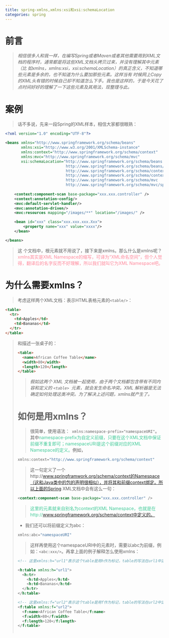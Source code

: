 ```yaml
---
title: spring-xmlns,xmlns:xsi和xsi:schemaLocation
categories: spring
---
```


# 前言
> *相信很多人和我一样，在编写Spring或者Maven或者其他需要用到XML文档的程序时，通常都是将这些XML文档头拷贝过来，并没有理解其中元素（比 如xmlns，xmlns:xsi，xsi:schemaLocation）的真正含义，不知道哪些元素是多余的，也不知道为什么要加那些元素。这样当有 时候网上Copy的XML头有错的时候自己却不知道怎么下手。我也是这样的，于是今天花了点时间好好的理解了一下这些元素及其用法，现整理与此。*

# 案例
> 话不多说，先来一段Spring的XML样本，相信大家都很眼熟：
``` xml
<?xml version="1.0" encoding="UTF-8"?>

<beans xmlns="http://www.springframework.org/schema/beans"
       xmlns:xsi="http://www.w3.org/2001/XMLSchema-instance"
       xmlns:context="http://www.springframework.org/schema/context"
       xmlns:mvc="http://www.springframework.org/schema/mvc"
       xsi:schemaLocation="http://www.springframework.org/schema/beans 
                           http://www.springframework.org/schema/beans/spring-beans.xsd
                           http://www.springframework.org/schema/context 
                           http://www.springframework.org/schema/context/spring-context.xsd
                           http://www.springframework.org/schema/mvc
                           http://www.springframework.org/schema/mvc/spring-mvc.xsd">
                           
    <context:component-scan base-package="xxx.xxx.controller" />
    <context:annotation-config/>
    <mvc:default-servlet-handler/>
    <mvc:annotation-driven/>
    <mvc:resources mapping="/images/**" location="/images/" />

    <bean id="xxx" class="xxx.xxx.xxx.Xxx">
        <property name="xxx" value="xxxx"/>
    </bean>

</beans>
```
> 这 个文档中，根元素<beans/>就不用说了，接下来是xmlns。那么什么是xmlns呢？<font color='#FF899C'>xmlns其实是XML Namespace的缩写，可译为“XML命名空间”，但个人觉得，翻译后的名字反而不好理解，所以我们就叫它为XML Namespace吧。</font>

# 为什么需要xmlns？
> 考虑这样两个XML文档：表示HTML表格元素的`<table/>`：
> 
``` html
<table>
  <tr>
    <td>Apples</td>
    <td>Bananas</td>
  </tr>
</table>
```

> 和描述一张桌子的<table/>：
``` html
<table>
  <name>African Coffee Table</name>
  <width>80</width>
  <length>120</length>
</table>
```

> *假如这两个 XML 文档被一起使用，由于两个文档都包含带有不同内容和定义的 `<table> `元素，就会发生命名冲突。XML 解析器是无法确定如何处理这类冲突。为了解决上述问题，xmlns就产生了。*

# 如何是用xmlns？
> 很简单，使用语法：` xmlns:namespace-prefix="namespaceURI"`。其中<font color='#42CA98'>namespace-prefix为自定义前缀，只要在这个XML文档中保证前缀不重复即可；namespaceURI是这个前缀对应的XML Namespace的定义。</font>例如，
``` d
xmlns:context="http://www.springframework.org/schema/context"
```
> 这一句定义了一个http://www.springframwork.org/schema/context的Namespace（这和Java类中的包的声明很相似），并将其和前缀context绑定。所以上面的Spring XML文档中会有这么一句：
``` xml
<context:component-scan base-package="xxx.xxx.controller" />
```
> <font color='#42CA98'>这里的<component-scan/>元素就来自别名为context的XML Namespace，也就是在http://www.springframework.org/schema/context中定义的。</font>

- 我们还可以将前缀定义为abc：
``` d
xmlns:abc="namespaceURI"
```
> 这样再使用这个namespaceURI中的元素时，需要以abc为前缀，例如：`<abc:xxx/>`。再拿上面的例子解释怎么使用xmlns：

``` xml
<!-- 这里xmlns:h="url1"表示这个table是用h作为标记，table的写法在url1中定义 -->

<h:table xmlns:h="url1"> 
  <h:tr> 
    <h:td>Apples</h:td> 
    <h:td>Bananas</h:td> 
  </h:tr> 
</h:table> 
```
``` xml
<!-- 这里xmlns:f="url2"表示这个table是用f作为标记，table的写法在url2中定义 -->
<f:table xmlns:f="url2"> 
  <f:name>African Coffee Table</f:name> 
  <f:width>80</f:width> 
  <f:length>120</f:length> 
</f:table>  

```